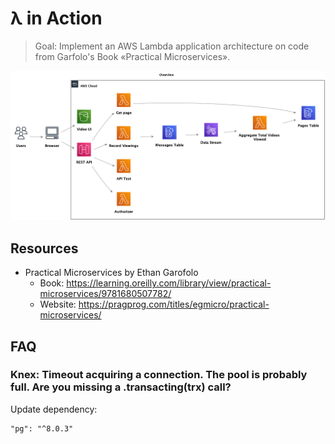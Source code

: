 # λ in Action

> Goal: Implement an AWS Lambda application architecture on code from Garfolo's Book «Practical Microservices».

![Overview](./doc/img/overview.png)

## Resources

* Practical Microservices by Ethan
  Garofolo
    * Book: <https://learning.oreilly.com/library/view/practical-microservices/9781680507782/>
    * Website: <https://pragprog.com/titles/egmicro/practical-microservices/>

## FAQ

### Knex: Timeout acquiring a connection. The pool is probably full. Are you missing a .transacting(trx) call?

Update dependency:

```
"pg": "^8.0.3"
```
